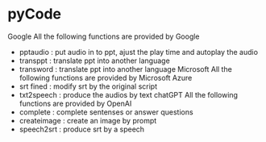 # pyCode

Google
 All the following functions are provided by Google
 - pptaudio : put audio in to ppt, ajust the play time and autoplay the audio
 - transppt : translate ppt into another language
 - transword : translate ppt into another language
Microsoft
 All the following functions are provided by Microsoft Azure
 - srt fined : modify srt by the original script
 - txt2speech : produce the audios by text
chatGPT
 All the following functions are provided by OpenAI
 - complete : complete sentenses or answer questions
 - createimage : create an image by prompt
 - speech2srt : produce srt by a speech
